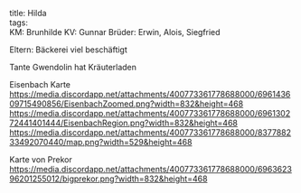 title: Hilda  
tags:   
KM: Brunhilde
KV: Gunnar
Brüder: Erwin, Alois, Siegfried

Eltern: Bäckerei
viel beschäftigt

Tante Gwendolin 
hat Kräuterladen


Eisenbach Karte
https://media.discordapp.net/attachments/400773361778688000/696143609715490856/EisenbachZoomed.png?width=832&height=468
https://media.discordapp.net/attachments/400773361778688000/696130272441401444/EisenbachRegion.png?width=832&height=468
https://media.discordapp.net/attachments/400773361778688000/837788233492070440/map.png?width=529&height=468

Karte von Prekor
https://media.discordapp.net/attachments/400773361778688000/696362396201255012/bigprekor.png?width=832&height=468